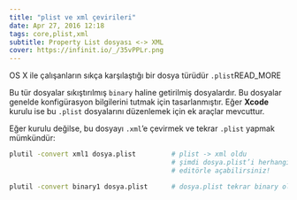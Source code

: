 ```yaml
---
title: "plist ve xml çevirileri"
date: Apr 27, 2016 12:18
tags: core,plist,xml
subtitle: Property List dosyası <-> XML
cover: https://infinit.io/_/35vPPLr.png
---
```


OS X ile çalışanların sıkça karşılaştığı bir dosya türüdür `.plist`READ_MORE

Bu tür dosyalar sıkıştırılmış `binary` haline getirilmiş dosyalardır. Bu dosyalar
genelde konfigürasyon bilgilerini tutmak için tasarlanmıştır. Eğer **Xcode**
kurulu ise bu `.plist` dosyalarını düzenlemek için ek araçlar mevcuttur.

Eğer kurulu değilse, bu dosyayı `.xml`’e çevirmek ve tekrar `.plist` yapmak
mümkündür:

```bash
plutil -convert xml1 dosya.plist         # plist -> xml oldu
                                         # şimdi dosya.plist’i herhangi bir
                                         # editörle açabilirsiniz!

plutil -convert binary1 dosya.plist      # dosya.plist tekrar binary oldu.
```
